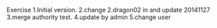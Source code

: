 Exercise
1.Initial version.
2.change
2.dragon02 in and update 20141127
3.merge authority test.
4.update by admin
5.change user
